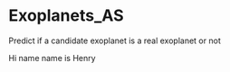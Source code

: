 # Exoplanets_AS

Predict if a candidate exoplanet is a real exoplanet or not

Hi name name is Henry
